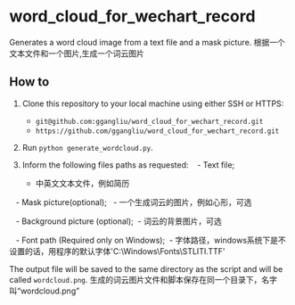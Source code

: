 # word\_cloud\_for\_wechart\_record
Generates a word cloud image from a text file and a mask picture.
根据一个文本文件和一个图片,生成一个词云图片


## How to

1. Clone this repository to your local machine using either SSH or HTTPS:  
    - `git@github.com:ggangliu/word_cloud_for_wechart_record.git`  
    - `https://github.com/ggangliu/word_cloud_for_wechart_record.git`

2. Run `python generate_wordcloud.py`.

3. Inform the following files paths as requested:
    - Text file; 
    - 中英文文本文件，例如简历  
    
    - Mask picture(optional);  
    - 一个生成词云的图片，例如心形，可选
    
    - Background picture (optional); 
    - 词云的背景图片，可选  
    
    - Font path (Required only on Windows); 
    - 字体路径，windows系统下是不设置的话，用程序的默认字体'C:\Windows\Fonts\STLITI.TTF'


The output file will be saved to the same directory as the script and will be called `wordcloud.png`.
生成的词云图片文件和脚本保存在同一个目录下，名字叫“wordcloud.png”

